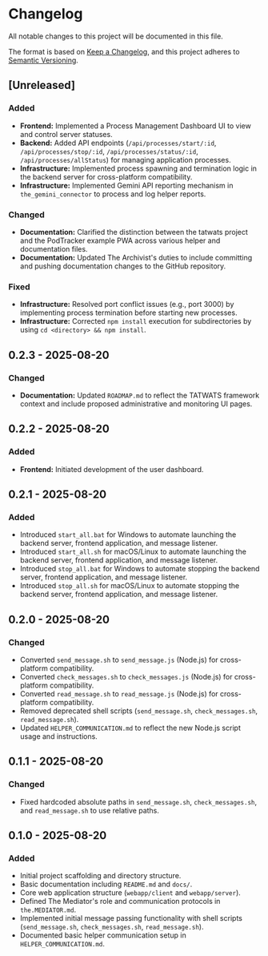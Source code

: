 # Changelog

All notable changes to this project will be documented in this file.

The format is based on [Keep a Changelog](https://keepachangelog.com/en/1.0.0/),
and this project adheres to [Semantic Versioning](https://semver.org/en/2.0.0/).

## [Unreleased]

### Added
- **Frontend:** Implemented a Process Management Dashboard UI to view and control server statuses.
- **Backend:** Added API endpoints (`/api/processes/start/:id`, `/api/processes/stop/:id`, `/api/processes/status/:id`, `/api/processes/allStatus`) for managing application processes.
- **Infrastructure:** Implemented process spawning and termination logic in the backend server for cross-platform compatibility.
- **Infrastructure:** Implemented Gemini API reporting mechanism in `the_gemini_connector` to process and log helper reports.

### Changed
- **Documentation:** Clarified the distinction between the tatwats project and the PodTracker example PWA across various helper and documentation files.
- **Documentation:** Updated The Archivist's duties to include committing and pushing documentation changes to the GitHub repository.

### Fixed
- **Infrastructure:** Resolved port conflict issues (e.g., port 3000) by implementing process termination before starting new processes.
- **Infrastructure:** Corrected `npm install` execution for subdirectories by using `cd <directory> && npm install`.

## 0.2.3 - 2025-08-20

### Changed

- **Documentation:** Updated `ROADMAP.md` to reflect the TATWATS framework context and include proposed administrative and monitoring UI pages.

## 0.2.2 - 2025-08-20

### Added

- **Frontend:** Initiated development of the user dashboard.

## 0.2.1 - 2025-08-20

### Added

- Introduced `start_all.bat` for Windows to automate launching the backend server, frontend application, and message listener.
- Introduced `start_all.sh` for macOS/Linux to automate launching the backend server, frontend application, and message listener.
- Introduced `stop_all.bat` for Windows to automate stopping the backend server, frontend application, and message listener.
- Introduced `stop_all.sh` for macOS/Linux to automate stopping the backend server, frontend application, and message listener.

## 0.2.0 - 2025-08-20

### Changed

- Converted `send_message.sh` to `send_message.js` (Node.js) for cross-platform compatibility.
- Converted `check_messages.sh` to `check_messages.js` (Node.js) for cross-platform compatibility.
- Converted `read_message.sh` to `read_message.js` (Node.js) for cross-platform compatibility.
- Removed deprecated shell scripts (`send_message.sh`, `check_messages.sh`, `read_message.sh`).
- Updated `HELPER_COMMUNICATION.md` to reflect the new Node.js script usage and instructions.

## 0.1.1 - 2025-08-20

### Changed

- Fixed hardcoded absolute paths in `send_message.sh`, `check_messages.sh`, and `read_message.sh` to use relative paths.

## 0.1.0 - 2025-08-20

### Added

- Initial project scaffolding and directory structure.
- Basic documentation including `README.md` and `docs/`.
- Core web application structure (`webapp/client` and `webapp/server`).
- Defined The Mediator's role and communication protocols in `the.MEDIATOR.md`.
- Implemented initial message passing functionality with shell scripts (`send_message.sh`, `check_messages.sh`, `read_message.sh`).
- Documented basic helper communication setup in `HELPER_COMMUNICATION.md`.